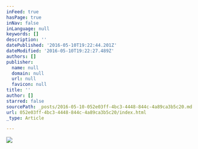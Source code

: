 ```yaml
---
inFeed: true
hasPage: true
inNav: false
inLanguage: null
keywords: []
description: ''
datePublished: '2016-05-10T19:22:44.201Z'
dateModified: '2016-05-10T19:22:27.489Z'
authors: []
publisher:
  name: null
  domain: null
  url: null
  favicon: null
title: ''
author: []
starred: false
sourcePath: _posts/2016-05-10-052e03ff-4bc3-4448-844c-4a89ca3b5c20.md
url: 052e03ff-4bc3-4448-844c-4a89ca3b5c20/index.html
_type: Article

---
```

![](https://the-grid-user-content.s3-us-west-2.amazonaws.com/751c7f14-2341-4fc3-ade4-dfda25cf6814.jpg)